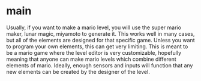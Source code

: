 # main
Usually, if you want to make a mario level, you will use the super mario maker, lunar magic, miyamoto to generate it. This works well in many cases, but all of the elements are designed for that specific game. Unless you want to program your own elements, this can get very limiting. This is meant to be a mario game where the level editor is very customizable, hopefully meaning that anyone can make mario levels which combine different elements of mario. Ideally, enough sensors and inputs will function that any new elements can be created by the designer of the level.
